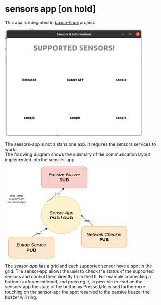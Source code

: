 # sensors app [on hold]
This app is integrated in [bunch-linux](https://github.com/waelkarman/bunch-linux-manifests) project.

<img src="doc/screen.png" width="450" height="350">

The sensors-app is not a stanalone app. It requires the sensors services to work.<br>
The following diagram shows the summary of the communication layout implemented into the sensors-app.

<img src="https://github.com/waelkarman/bunch-linux-manifests/blob/main/docs/miscellaneous/sensorappipc.png" width="400" height="300">

The *sensor-app* has a grid and each supported sensor have a spot in the grid. The sensor-app allows the user to check the status of the supported sensors and control them directly from the UI. For example connecting a button as aforementioned, and pressing it, is possible to read on the sensors-app the state of the button as Pressed/Released furthermore touching on the sensor-app the spot reserved to the passive buzzer the buzzer will ring.<br>

